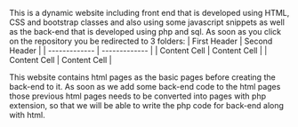   This is a dynamic website including front end that is developed using HTML, CSS and bootstrap classes and also using some javascript snippets as well as the back-end that is developed using php and sql.
  As soon as you click on the repository you be redirected to 3 folders: 
| First Header  | Second Header |
| ------------- | ------------- |
| Content Cell  | Content Cell  |
| Content Cell  | Content Cell  |


    
  This website contains html pages as the basic pages before creating the back-end to it. As soon as we add some back-end code to the html pages those previous html pages needs to be converted into pages with php extension, so that we will be able to write the php code for back-end along with html.

